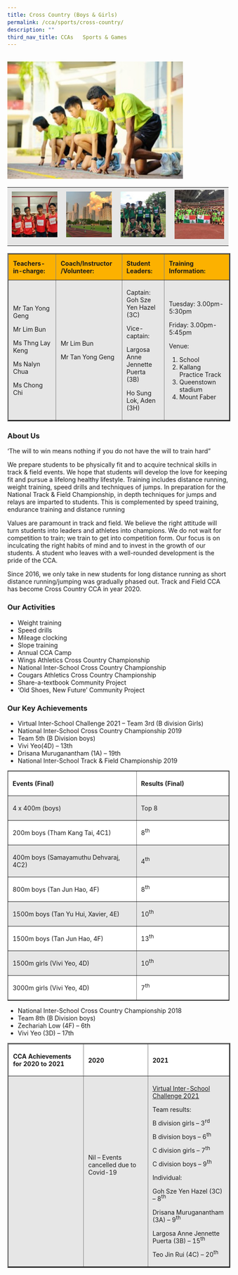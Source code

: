 ```yaml
---
title: Cross Country (Boys & Girls)
permalink: /cca/sports/cross-country/
description: ""
third_nav_title: CCAs   Sports & Games
---
```


<br>
<img src="/images/GESS-Athletics%20Small.jpeg" 
         style="width:400px"
	/>


<table align="center" style="box-sizing: inherit; border-collapse: collapse; border-spacing: 0px; max-width: 100%; color: rgb(34, 34, 34); font-family: &quot;Source Sans Pro&quot;, sans-serif; font-size: 16px; font-style: normal; font-variant-ligatures: normal; font-variant-caps: normal; font-weight: 400; letter-spacing: normal; orphans: 2; text-align: start; text-transform: none; white-space: normal; widows: 2; word-spacing: 0px; -webkit-text-stroke-width: 0px; background-color: rgb(255, 255, 255); text-decoration-thickness: initial; text-decoration-style: initial; text-decoration-color: initial; width: 826.664px;"><tbody style="box-sizing: inherit;"><tr style="box-sizing: inherit; background: rgb(230, 230, 230);"><td style="box-sizing: inherit; padding: 5px 10px; width: 202.383px;"><a href="/images/Cross-Country-1-150x150.jpeg" style="box-sizing: inherit; background-color: transparent; transition: all 0.25s ease-in-out 0s; outline: 0px; color: rgb(255, 208, 26); text-decoration: underline;"><img class="alignnone size-thumbnail wp-image-21111" src="/images/Cross-Country-1-150x150.jpeg" alt="Cross Country 1" width="150" height="150" style="box-sizing: inherit; border: 0px; vertical-align: middle; max-width: 100%; height: auto; margin-bottom: 10px;"></a></td><td style="box-sizing: inherit; padding: 5px 10px; width: 202.383px;"><a href="/images/Cross-Country-4-150x150.jpeg" style="box-sizing: inherit; background-color: transparent; transition: all 0.25s ease-in-out 0s; color: rgb(241, 174, 22); text-decoration: underline;"><img class="alignnone size-thumbnail wp-image-21113" src="/images/Cross-Country-4-150x150.jpeg" alt="Cross Country 4" width="150" height="150" style="box-sizing: inherit; border: 0px; vertical-align: middle; max-width: 100%; height: auto; margin-bottom: 10px;"></a></td><td style="box-sizing: inherit; padding: 5px 10px; width: 202.383px;"><a href="/images/Cross-Country-5-150x150.jpeg" style="box-sizing: inherit; background-color: transparent; transition: all 0.25s ease-in-out 0s; color: rgb(241, 174, 22); text-decoration: underline;"><img class="alignnone size-thumbnail wp-image-21114" src="/images/Cross-Country-5-150x150.jpeg" alt="Cross Country 5" width="150" height="150" style="box-sizing: inherit; border: 0px; vertical-align: middle; max-width: 100%; height: auto; margin-bottom: 10px;"></a></td><td style="box-sizing: inherit; padding: 5px 10px; width: 219.516px;"><a href="/images/Cross-Country-6-150x150.jpeg" style="box-sizing: inherit; background-color: transparent; transition: all 0.25s ease-in-out 0s; color: rgb(241, 174, 22); text-decoration: underline;"><img class="alignnone size-thumbnail wp-image-21115" src="/images/Cross-Country-6-150x150.jpeg" alt="Cross Country 6" width="150" height="150" style="box-sizing: inherit; border: 0px; vertical-align: middle; max-width: 100%; height: auto; margin-bottom: 10px;"></a></td></tr></tbody></table>

<table border="2" style="box-sizing: inherit; border-collapse: collapse; border-spacing: 0px; max-width: 100%; width: 826.664px;"><tbody style="box-sizing: inherit;"><tr style="box-sizing: inherit; background: rgb(252, 177, 0); height: 48px;"><td style="box-sizing: inherit; padding: 5px 10px; width: 181.992px; height: 48px;"><strong style="box-sizing: inherit; font-weight: bold;">Teachers-in-charge:</strong></td><td style="box-sizing: inherit; padding: 5px 10px; width: 206.164px; height: 48px;"><strong style="box-sizing: inherit; font-weight: bold;">Coach/Instructor<br style="box-sizing: inherit;">/Volunteer:</strong></td><td style="box-sizing: inherit; padding: 5px 10px; width: 183.414px; height: 48px;"><strong style="box-sizing: inherit; font-weight: bold;">Student Leaders:</strong></td><td style="box-sizing: inherit; padding: 5px 10px; width: 253.094px; height: 48px;"><strong style="box-sizing: inherit; font-weight: bold;">Training Information:</strong></td></tr><tr style="box-sizing: inherit; background: rgb(230, 230, 230); height: 106px;"><td style="box-sizing: inherit; padding: 5px 10px; width: 181.992px; height: 101px;"><p style="box-sizing: inherit;">Mr Tan Yong Geng</p><p style="box-sizing: inherit;">Mr Lim Bun</p><p style="box-sizing: inherit;">Ms Thng Lay Keng</p><p style="box-sizing: inherit;">Ms Nalyn Chua</p><p style="box-sizing: inherit;">Ms Chong Chi</p></td><td style="box-sizing: inherit; padding: 5px 10px; width: 206.164px; height: 106px;"><p style="box-sizing: inherit;">Mr Lim Bun</p><p style="box-sizing: inherit;">Mr Tan Yong Geng</p></td><td style="box-sizing: inherit; padding: 5px 10px; width: 183.414px; height: 101px;"><p style="box-sizing: inherit;">Captain: Goh Sze Yen Hazel (3C)</p><p style="box-sizing: inherit;">Vice-captain:</p><p style="box-sizing: inherit;">Largosa Anne Jennette Puerta (3B)</p><p style="box-sizing: inherit;">Ho Sung Lok, Aden (3H)</p></td><td style="box-sizing: inherit; padding: 5px 10px; width: 253.094px; height: 101px;"><p style="box-sizing: inherit;">Tuesday: 3.00pm- 5:30pm</p><p style="box-sizing: inherit;">Friday: 3.00pm-5:45pm</p><p style="box-sizing: inherit;">Venue:</p><ol style="box-sizing: inherit;"><li style="box-sizing: inherit;">School</li><li style="box-sizing: inherit;">Kallang Practice Track</li><li style="box-sizing: inherit;">Queenstown stadium</li><li style="box-sizing: inherit;">Mount Faber</li></ol></td></tr></tbody></table>

### About Us

‘The will to win means nothing if you do not have the will to train hard”

We prepare students to be physically fit and to acquire technical skills in track & field events. We hope that students will develop the love for keeping fit and pursue a lifelong healthy lifestyle. Training includes distance running, weight training, speed drills and techniques of jumps. In preparation for the National Track & Field Championship, in depth techniques for jumps and relays are imparted to students. This is complemented by speed training, endurance training and distance running

Values are paramount in track and field. We believe the right attitude will turn students into leaders and athletes into champions. We do not wait for competition to train; we train to get into competition form. Our focus is on inculcating the right habits of mind and to invest in the growth of our students. A student who leaves with a well-rounded development is the pride of the CCA.

Since 2016, we only take in new students for long distance running as short distance running/jumping was gradually phased out. Track and Field CCA has become Cross Country CCA in year 2020.

### Our Activities

*   Weight training
*   Speed drills
*   Mileage clocking
*   Slope training
*   Annual CCA Camp
*   Wings Athletics Cross Country Championship
*   National Inter-School Cross Country Championship
*   Cougars Athletics Cross Country Championship
*   Share-a-textbook Community Project
*   ‘Old Shoes, New Future’ Community Project

### Our Key Achievements

*   Virtual Inter-School Challenge 2021 – Team 3rd (B division Girls)
*   National Inter-School Cross Country Championship 2019
*   Team 5th (B Division boys)
*   Vivi Yeo(4D) – 13th
*   Drisana Muruganantham (1A) – 19th
*   National Inter-School Track & Field Championship 2019

<table border="1" style="box-sizing: inherit; border-collapse: collapse; border-spacing: 0px; max-width: 100%; width: 826.664px;"><tbody style="box-sizing: inherit;"><tr style="box-sizing: inherit; background: rgb(255, 255, 255);"><td width="234" style="box-sizing: inherit; padding: 5px 10px; width: 473.453px;"><p style="box-sizing: inherit;"><strong style="box-sizing: inherit; font-weight: bold;">Events (Final)</strong></p></td><td width="232" style="box-sizing: inherit; padding: 5px 10px; width: 352.211px;"><p style="box-sizing: inherit;"><strong style="box-sizing: inherit; font-weight: bold;">Results (Final)</strong></p></td></tr><tr style="box-sizing: inherit; background: rgb(230, 230, 230);"><td width="234" style="box-sizing: inherit; padding: 5px 10px; width: 473.453px;"><p style="box-sizing: inherit;">4 x 400m (boys)</p></td><td width="232" style="box-sizing: inherit; padding: 5px 10px; width: 352.211px;"><p style="box-sizing: inherit;">Top 8</p></td></tr><tr style="box-sizing: inherit; background: rgb(255, 255, 255);"><td width="234" style="box-sizing: inherit; padding: 5px 10px; width: 473.453px;"><p style="box-sizing: inherit;">200m boys (Tham Kang Tai, 4C1)</p></td><td width="232" style="box-sizing: inherit; padding: 5px 10px; width: 352.211px;"><p style="box-sizing: inherit;">8<sup style="box-sizing: inherit; font-size: 12px; line-height: 0; position: relative; vertical-align: baseline; top: -0.5em;">th</sup></p></td></tr><tr style="box-sizing: inherit; background: rgb(230, 230, 230);"><td width="234" style="box-sizing: inherit; padding: 5px 10px; width: 473.453px;"><p style="box-sizing: inherit;">400m boys (Samayamuthu Dehvaraj, 4C2)</p></td><td width="232" style="box-sizing: inherit; padding: 5px 10px; width: 352.211px;"><p style="box-sizing: inherit;">4<sup style="box-sizing: inherit; font-size: 12px; line-height: 0; position: relative; vertical-align: baseline; top: -0.5em;">th</sup></p></td></tr><tr style="box-sizing: inherit; background: rgb(255, 255, 255);"><td width="234" style="box-sizing: inherit; padding: 5px 10px; width: 473.453px;"><p style="box-sizing: inherit;">800m boys (Tan Jun Hao, 4F)</p></td><td width="232" style="box-sizing: inherit; padding: 5px 10px; width: 352.211px;"><p style="box-sizing: inherit;">8<sup style="box-sizing: inherit; font-size: 12px; line-height: 0; position: relative; vertical-align: baseline; top: -0.5em;">th</sup></p></td></tr><tr style="box-sizing: inherit; background: rgb(230, 230, 230);"><td width="234" style="box-sizing: inherit; padding: 5px 10px; width: 473.453px;"><p style="box-sizing: inherit;">1500m boys (Tan Yu Hui, Xavier, 4E)</p></td><td width="232" style="box-sizing: inherit; padding: 5px 10px; width: 352.211px;"><p style="box-sizing: inherit;">10<sup style="box-sizing: inherit; font-size: 12px; line-height: 0; position: relative; vertical-align: baseline; top: -0.5em;">th</sup></p></td></tr><tr style="box-sizing: inherit; background: rgb(255, 255, 255);"><td width="234" style="box-sizing: inherit; padding: 5px 10px; width: 473.453px;"><p style="box-sizing: inherit;">1500m boys (Tan Jun Hao, 4F)</p></td><td width="232" style="box-sizing: inherit; padding: 5px 10px; width: 352.211px;"><p style="box-sizing: inherit;">13<sup style="box-sizing: inherit; font-size: 12px; line-height: 0; position: relative; vertical-align: baseline; top: -0.5em;">th</sup></p></td></tr><tr style="box-sizing: inherit; background: rgb(230, 230, 230);"><td width="234" style="box-sizing: inherit; padding: 5px 10px; width: 473.453px;"><p style="box-sizing: inherit;">1500m girls (Vivi Yeo, 4D)</p></td><td width="232" style="box-sizing: inherit; padding: 5px 10px; width: 352.211px;"><p style="box-sizing: inherit;">10<sup style="box-sizing: inherit; font-size: 12px; line-height: 0; position: relative; vertical-align: baseline; top: -0.5em;">th</sup></p></td></tr><tr style="box-sizing: inherit; background: rgb(255, 255, 255);"><td width="234" style="box-sizing: inherit; padding: 5px 10px; width: 473.453px;"><p style="box-sizing: inherit;">3000m girls (Vivi Yeo, 4D)</p></td><td width="232" style="box-sizing: inherit; padding: 5px 10px; width: 352.211px;"><p style="box-sizing: inherit;">7<sup style="box-sizing: inherit; font-size: 12px; line-height: 0; position: relative; vertical-align: baseline; top: -0.5em;">th</sup></p></td></tr></tbody></table>

*   National Inter-School Cross Country Championship 2018
*   Team 8th (B Division boys)
*   Zechariah Low (4F) – 6th
*   Vivi Yeo (3D) – 17th

<table border="2" width="888" style="box-sizing: inherit; border-collapse: collapse; border-spacing: 0px; max-width: 100%; width: 888px;"><tbody style="box-sizing: inherit;"><tr style="box-sizing: inherit; background: rgb(255, 255, 255);"><td width="288" style="box-sizing: inherit; padding: 5px 10px;"><p style="box-sizing: inherit;"><strong style="box-sizing: inherit; font-weight: bold;">CCA Achievements for 2020&nbsp;to 2021</strong></p></td><td width="288" style="box-sizing: inherit; padding: 5px 10px;"><p style="box-sizing: inherit;"><strong style="box-sizing: inherit; font-weight: bold;">2020</strong></p></td><td width="312" style="box-sizing: inherit; padding: 5px 10px;"><p style="box-sizing: inherit;"><strong style="box-sizing: inherit; font-weight: bold;">2021</strong></p></td></tr><tr style="box-sizing: inherit; background: rgb(230, 230, 230);"><td width="288" style="box-sizing: inherit; padding: 5px 10px;">&nbsp;</td><td width="288" style="box-sizing: inherit; padding: 5px 10px;"><p style="box-sizing: inherit;">Nil – Events cancelled due to Covid-19</p><p style="box-sizing: inherit;">&nbsp;</p></td><td width="312" style="box-sizing: inherit; padding: 5px 10px;"><p style="box-sizing: inherit;"><u style="box-sizing: inherit;">Virtual Inter-School Challenge 2021</u></p><p style="box-sizing: inherit;">Team results:</p><p style="box-sizing: inherit;">B division girls – 3<sup style="box-sizing: inherit; font-size: 12px; line-height: 0; position: relative; vertical-align: baseline; top: -0.5em;">rd</sup></p><p style="box-sizing: inherit;">B division boys – 6<sup style="box-sizing: inherit; font-size: 12px; line-height: 0; position: relative; vertical-align: baseline; top: -0.5em;">th</sup></p><p style="box-sizing: inherit;">C division girls – 7<sup style="box-sizing: inherit; font-size: 12px; line-height: 0; position: relative; vertical-align: baseline; top: -0.5em;">th</sup></p><p style="box-sizing: inherit;">C division boys – 9<sup style="box-sizing: inherit; font-size: 12px; line-height: 0; position: relative; vertical-align: baseline; top: -0.5em;">th</sup>&nbsp;</p><p style="box-sizing: inherit;">Individual:</p><p style="box-sizing: inherit;">Goh Sze Yen Hazel (3C) – 8<sup style="box-sizing: inherit; font-size: 12px; line-height: 0; position: relative; vertical-align: baseline; top: -0.5em;">th</sup></p><p style="box-sizing: inherit;">Drisana Muruganantham (3A) – 9<sup style="box-sizing: inherit; font-size: 12px; line-height: 0; position: relative; vertical-align: baseline; top: -0.5em;">th</sup></p><p style="box-sizing: inherit;">Largosa Anne Jennette Puerta (3B) – 15<sup style="box-sizing: inherit; font-size: 12px; line-height: 0; position: relative; vertical-align: baseline; top: -0.5em;">th</sup></p><p style="box-sizing: inherit;">Teo Jin Rui (4C) – 20<sup style="box-sizing: inherit; font-size: 12px; line-height: 0; position: relative; vertical-align: baseline; top: -0.5em;">th</sup></p></td></tr></tbody></table>
